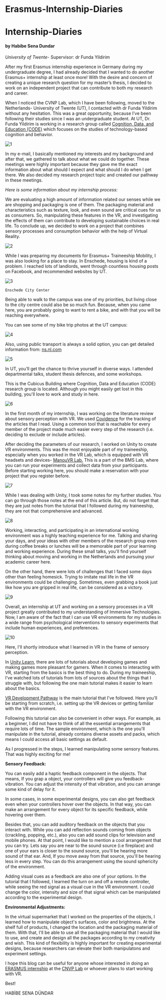 # Erasmus-Internship-Diaries
# Internship-Diaries
#### by Habibe Sena Dundar

*University of Twente*- Supervisor: dr Funda Yildirim

After my first Erasmus internship experience in Germany during my undergraduate degree, I had already decided that I wanted to do another Erasmus+ internship at least once more! With the desire and concern of creating a unique research question for my master’s thesis, I decided to work on an independent project that can contribute to both my research and career. 

When I noticed the CVNP Lab, which I have been following, moved to the Netherlands- University of Twente (UT), I contacted with dr Funda Yildirim without any hesitation. This was a great opportunity, because I’ve been following their studies since I was an undergraduate student. At UT, Dr. Funda Yildirim is working in a research group called [Cognition, Data, and Education (CODE)](https://www.utwente.nl/en/bms/code/) which focuses on the studies of technology-based cognition and behavior.

![1](https://github.com/CNVPLab/Internship-Diaries/assets/144914829/8ea36858-cf0c-4eaf-8f21-d46750744b95)

In my e-mail, I basically mentioned my interests and my background and after that, we gathered to talk about what we could do together. These meetings were highly important because they gave me the exact information about what should I expect and what should I do when I get there. We also decided my research project topic and created our pathway in these meetings.

*Here is some information about my internship process:*

We are evaluating a high amount of information related our senses while we are shopping and packaging is one of them. The packaging material and characteristics such as texture, look, and even sound are critical cues for us as consumers. So, manipulating these features in the VR, and investigating the effects of them can contribute to developing sustainable choices in real life. To conclude up, we decided to work on a project that combines sensory processes and consumption behavior with the help of Virtual Reality.

![2](https://github.com/CNVPLab/Internship-Diaries/assets/144914829/fa410dee-2fda-4102-95e1-d3af29f8803f)

While I was preparing my documents for Erasmus+ Traineeship Mobility, I was also looking for a place to stay. In Enschede, housing is kind of a problem. I reached lots of landlords, went through countless housing posts on Facebook, and recommended websites by UT. 

![3](https://github.com/CNVPLab/Internship-Diaries/assets/144914829/a88447a1-8b4d-4250-a395-455fcd863f35)
                            
    Enschede City Center

Being able to walk to the campus was one of my priorities, but living close to the city centre could also be so much fun. Because, when you came here, you are probably going to want to rent a bike, and with that you will be reaching everywhere. 

You can see some of my bike trip photos at the UT campus:

![4](https://github.com/CNVPLab/Internship-Diaries/assets/144914829/3518f4f1-bc08-4901-b43f-1cc5f3a4950d)

Also, using public transport is always a solid option, you can get detailed information from: [ns.nl.com](https://www.ns.nl/) 

![5](https://github.com/CNVPLab/Internship-Diaries/assets/144914829/ea2a1296-198f-483a-8861-3a840a136d69)

In UT, you’ll get the chance to thrive yourself in diverse ways. I attended departmental talks, student thesis defences, and some workshops. 

This is the Cubicus Building where Cognition, Data and Education (CODE) research group is located. Although you might easily get lost in this building, you'll love to work and study in here. 

![6](https://github.com/CNVPLab/Internship-Diaries/assets/144914829/b7e3c619-7c6c-4167-a241-304e48273c99)

In the first month of my internship, I was working on the literature review about sensory perception with VR. We used [Covidence](https://https://www.covidence.org/) for the tracking of the articles that I read. Using a common tool that is reachable for every member of the project made much easier every step of the research (i.e. deciding to exclude or include articles). 

After deciding the parameters of our research, I worked on Unity to create VR environments. This was the most enjoyable part of my traineeship, especially when you worked in the VR Lab, which is equipped with VR headsets and devices- [ManouVR Lab.](https://www.utwente.nl/en/bmslab/infohub/xr-lab-specialty-and-best-practices/#using-the-xr-lab-and-their-equipment) This is a part of the BMS Lab, where you can run your experiments and collect data from your participants. Before starting working here, you should make a reservation with your project that you register before. 

![7](https://github.com/CNVPLab/Internship-Diaries/assets/144914829/007c0909-7c6c-494a-85d1-91e7409482b1)

While I was dealing with Unity, I took some notes for my further studies. You can go through those notes at the end of this article. But, do not forget that they are just notes from the tutorial that I followed during my traineeship, they are not that comprehensive and advanced. 

![8](https://github.com/CNVPLab/Internship-Diaries/assets/144914829/39f0a9e0-bff8-4348-93fe-e5579d6dc484)

Working, interacting, and participating in an international working environment was a highly teaching experience for me. Talking and sharing your days, and your ideas with other members of the research group even during coffee breaks or lunches will be a memorable part of your learning and working experience. During these small talks, you'll find yourself thinking about moving and working in the Netherlands and pursuing your academic career here. 

On the other hand, there were lots of challenges that I faced some days other than feeling homesick. Trying to imitate real life in the VR environments could be challenging. Sometimes,  even grabbing a book just like how you are gripped in real life, can be considered as a victory. 

![9](https://github.com/CNVPLab/Internship-Diaries/assets/144914829/38287a85-948a-4156-a469-4d01aed67fa4)

Overall, an internship at UT and working on a sensory processes in a VR project greatly contributed to my understanding of Immersive Technologies. Now, I am aware of the fact that I can use VR environments for my studies in a wide range from psychological interventions to sensory experiments that include human experiences, and preferences. 

![10](https://github.com/CNVPLab/Internship-Diaries/assets/144914829/527c19e9-5350-46a6-b74b-203e45b9a41c)

Here, I'll shortly introduce what I learned in VR in the frame of sensory perception. 

In [Unity Learn](https://learn.unity.com/), there are lots of tutorials about developing games and making games more pleasant for gamers. When it comes to interacting with VR, starting from the basics is the best thing to do. During my traineeship, I’ve watched lots of tutorials from lots of sources about the things that I struggle with, but following the one main tutorial makes it easier to learn about the basics.

[VR Development Pathway](https://learn.unity.com/tutorial/welcome-to-the-pathway?pathwayId=627c12d8edbc2a75333b9185&missionId=62554983edbc2a76a27486cb#) is the main tutorial that I’ve followed. Here you’ll be starting from scratch, i.e. setting up the VR devices or getting familiar with the VR environment.

Following this tutorial can also be convenient in other ways. For example, as a beginner, I did not have to think of all the essential arrangements that require lots of time. The sample environment, which is the one you'll manipulate in the tutorial, already contains diverse assets and packs, which means  I could access all basic settings as default. 

As I progressed in the steps, I learned manipulating some sensory features. That was highly exciting for me! 

**Sensory Feedback:** 

You can easily add a haptic feedback component in the objects. That means, If you grap a object, your controllers will give you feedback-vibration. You can adjust the intensity of that vibration, and you can arrange some kind of delay for it. 

In some cases, in some experimental designs, you can also get feedback even when your controllers hover over the objects. In that way, you can make an arrangement for every object for its specific feedback, while hovering over them. 

Besides that, you can add auditory feedback on the objects that you interact with. While you can add reflection sounds coming from objects (crackling, popping, etc.), also you can add sound clips for television and mobile phones. At that point, I would like to mention a cool arrangement that you can try. Lets say you are near to the sound source (i.e fireplace) and one of your ears is closer to the sound source, you'll be hearing more sound of that ear. And, If you move away from that source, you'll be hearing less in every step. You can do this arrangement using the sound sphericity of the environment. 

Adding visual cues as a feedback are also one of your options. In the tutorial that I followed, I learned the turn on and off a remote controller, while seeing the red signal as a visual cue in the VR environment. I could change the color, intensity and size of that signal which can be manipulated according to the experimental design.

**Environmental Adjustments:**

In the virtual supermarket that I worked on the properties of the objects, I learned how to manipulate object's surfaces, color and brightness. At the shelf full of products, I changed the location and the packaging material of them. With that, I'll be able to use all the packaging material that I would like to use, and create and design all the packages according to my creativity and wish. This kind of flexibility is highly important for creating experimental designs, because researchers can elevate their both manipulatons and experiment settings. 

I hope this blog can be useful for anyone whose interested in doing an [ERASMUS internship](https://erasmus-plus.ec.europa.eu/opportunities/opportunities-for-individuals/students/traineeships-abroad-for-students) at the [CNVP Lab](cnvplab.com) or whoever plans to start working with VR. 

Best!

HABİBE SENA DÜNDAR
